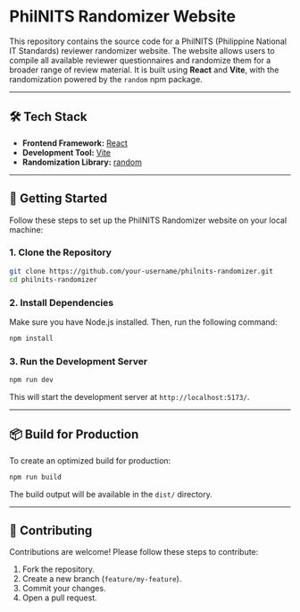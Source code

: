 # PhilNITS Randomizer Website  

This repository contains the source code for a PhilNITS (Philippine National IT Standards) reviewer randomizer website. The website allows users to compile all available reviewer questionnaires and randomize them for a broader range of review material. It is built using **React** and **Vite**, with the randomization powered by the `random` npm package.  

---

## 🛠️ **Tech Stack**  

- **Frontend Framework:** [React](https://react.dev)  
- **Development Tool:** [Vite](https://vitejs.dev)  
- **Randomization Library:** [random](https://www.npmjs.com/package/random)  

---

## 🚀 **Getting Started**  

Follow these steps to set up the PhilNITS Randomizer website on your local machine:  

### **1. Clone the Repository**  

```bash  
git clone https://github.com/your-username/philnits-randomizer.git  
cd philnits-randomizer  
```  

### **2. Install Dependencies**  

Make sure you have Node.js installed. Then, run the following command:  

```bash  
npm install  
```  

### **3. Run the Development Server**  

```bash  
npm run dev  
```  

This will start the development server at `http://localhost:5173/`.  

---

## 📦 **Build for Production**  

To create an optimized build for production:  

```bash  
npm run build  
```  

The build output will be available in the `dist/` directory.  

---

## 🤝 **Contributing**  

Contributions are welcome! Please follow these steps to contribute:  

1. Fork the repository.  
2. Create a new branch (`feature/my-feature`).  
3. Commit your changes.  
4. Open a pull request.  

